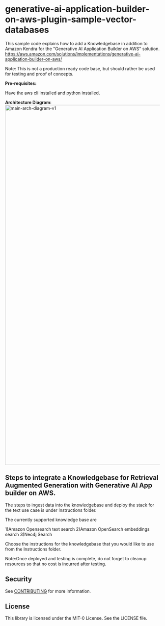 # generative-ai-application-builder-on-aws-plugin-sample-vector-databases
This sample code explains how to add a Knowledgebase in addition to Amazon Kendra for the "Generative AI Application Builder on AWS" solution.
https://aws.amazon.com/solutions/implementations/generative-ai-application-builder-on-aws/

Note: This is not a production ready code base, but should rather be used for testing and proof of concepts.

**Pre-requisites:**

Have the aws cli installed and python installed.

**Architecture Diagram:**
<img width="1174" alt="main-arch-diagram-v1" src="https://github.com/aws-samples/generative-ai-application-builder-on-aws-plugin-sample-vector-databases/assets/62153270/1c2f7f8b-907d-4974-a021-9b89311c9fab">


## Steps to integrate a Knowledgebase for Retrieval Augmented Generation with Generative AI App builder on AWS.

The steps to ingest data into the knowledgebase and deploy the stack for the text use case is under Instructions folder.

The currently supported knowledge base are 

1)Amazon Opensearch text search
2)Amazon OpenSearch embeddings search
3)Neo4j Search

Choose the instructions for the knowledgebase that you would like to use from the Instructions folder.

Note:Once deployed and testing is complete, do not forget to cleanup resources so that no cost is incurred after testing.


## Security

See [CONTRIBUTING](CONTRIBUTING.md#security-issue-notifications) for more information.

## License

This library is licensed under the MIT-0 License. See the LICENSE file.

